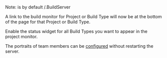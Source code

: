 Note: <TeamCity Data Directory> is by default <UserHome>/.BuildServer

A link to the build monitor for Project or Build Type will now be at the bottom of the page for that Project or Build Type.

Enable the status widget for all Build Types you want to appear in the project monitor.

The portraits of team members can be [configured](ConfiguringTeamPortraits.md) without restarting the server.